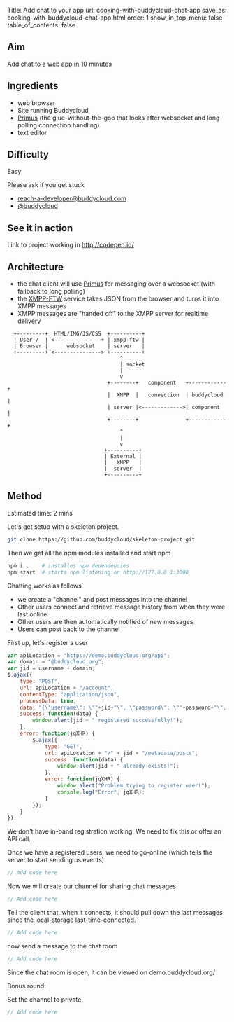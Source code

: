 Title: Add chat to your app
url: cooking-with-buddycloud-chat-app
save_as: cooking-with-buddycloud-chat-app.html
order: 1
show_in_top_menu: false
table_of_contents: false


Aim
---

Add chat to a web app in 10 minutes

Ingredients
-----------

- web browser
- Site running Buddycloud
- [Primus](http://primus.io/) (the glue-without-the-goo that looks after websocket and long polling connection handling)
- text editor

Difficulty
----------
Easy

Please ask if you get stuck
-  reach-a-developer@buddycloud.com
-  [@buddycloud](https://twitter.com/buddycloud)

See it in action
----------------

Link to project working in http://codepen.io/ 

Architecture
------------

- the chat client will use [Primus](primus.io) for messaging over a websocket (with fallback to long polling)
- the [XMPP-FTW](https://xmpp-ftw.jit.su) service takes JSON from the browser and turns it into XMPP messages
- XMPP messages are "handed off" to the XMPP server for realtime delivery

```
  +---------+  HTML/IMG/JS/CSS  +----------+
  | User /  | <---------------+ | xmpp-ftw |
  | Browser |      websocket    | server   |
  +---------+ <---------------> +----------+
                                    ^
                                    | socket
                                    |
                                    v
                                +--------+   component   +------------+
                                |  XMPP  |   connection  | buddycloud |
                                | server |<------------->| component  |
                                +--------+               +------------+
                                    ^
                                    |
                                    v
                               +----------+
                               | External |
                               |   XMPP   |
                               |  server  |
                               +----------+
```

Method
------

<span style="color:green-blue">Estimated time: 2 mins</span>

Let's get setup with a skeleton project.
~~~~ bash
git clone https://github.com/buddycloud/skeleton-project.git
~~~~

Then we get all the npm modules installed and start npm
~~~~ bash
npm i .    # installes npm dependencies
npm start  # starts npm listening on http://127.0.0.1:3000
~~~~

Chatting works as follows
- we create a "channel" and post messages into the channel
- Other users connect and retrieve message history from when they were last online
- Other users are then automatically notified of new messages
- Users can post back to the channel

First up, let's register a user
~~~~ javascript
var apiLocation = "https://demo.buddycloud.org/api";
var domain = "@buddycloud.org";
var jid = username + domain;
$.ajax({
    type: "POST",
    url: apiLocation + "/account",
    contentType: "application/json",
    processData: true,
    data: "{\"username\": \""+jid+"\", \"password\": \""+password+"\", \"email\": \""+email+"\"}",
    success: function(data) {
        window.alert(jid + " registered successfully!");
    },
    error: function(jqXHR) {
        $.ajax({
            type: "GET",
            url: apiLocation + "/" + jid + "/metadata/posts",
            success: function(data) {
                window.alert(jid + " already exists!");
            },
            error: function(jqXHR) {
                window.alert("Problem trying to register user!");
                console.log("Error", jqXHR);
            }
        }); 
    }
});
~~~~

We don't have in-band registration working. We need to fix this or offer an API call. 

Once we have a registered users, we need to go-online (which tells the server to start sending us events)
~~~~ javascript
// Add code here
~~~~

Now we will create our channel for sharing chat messages
~~~~ javascript
// Add code here
~~~~

Tell the client that, when it connects, it should pull down the last messages since the local-storage last-time-connected.
~~~~ javascript
// Add code here
~~~~

now send a message to the chat room
~~~~ javascript
// Add code here
~~~~

Since the chat room is open, it can be viewed on demo.buddycloud.org/<full address>

Bonus round:

Set the channel to private
~~~~ javascript
// Add code here
~~~~
